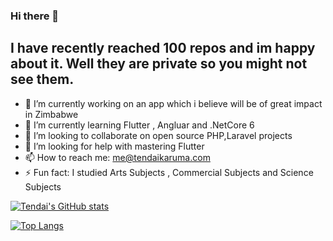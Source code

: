 ### Hi there 👋
## I have recently reached 100 repos and im happy about it. Well they are private so you might not see them.

- 🔭 I’m currently working on an app which i believe will be of great impact in Zimbabwe
- 🌱 I’m currently learning Flutter , Angluar and .NetCore 6
- 👯 I’m looking to collaborate on open source PHP,Laravel projects
- 🤔 I’m looking for help with mastering Flutter
- 📫 How to reach me: me@tendaikaruma.com
- ⚡ Fun fact: I studied Arts Subjects , Commercial Subjects and Science Subjects

[![Tendai's GitHub stats](https://github-readme-stats.vercel.app/api?username=protendai&theme=prussian&count_private=true&show_icons=true)](https://github.com/protendai/github-readme-stats)

[![Top Langs](https://github-readme-stats.vercel.app/api/top-langs/?username=protendai)](https://github.com/protendai/github-readme-stats)
